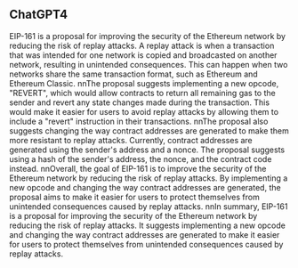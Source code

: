 ## ChatGPT4

EIP-161 is a proposal for improving the security of the Ethereum network by reducing the risk of replay attacks. A replay attack is when a transaction that was intended for one network is copied and broadcasted on another network, resulting in unintended consequences. This can happen when two networks share the same transaction format, such as Ethereum and Ethereum Classic. nnThe proposal suggests implementing a new opcode, "REVERT", which would allow contracts to return all remaining gas to the sender and revert any state changes made during the transaction. This would make it easier for users to avoid replay attacks by allowing them to include a "revert" instruction in their transactions. nnThe proposal also suggests changing the way contract addresses are generated to make them more resistant to replay attacks. Currently, contract addresses are generated using the sender's address and a nonce. The proposal suggests using a hash of the sender's address, the nonce, and the contract code instead. nnOverall, the goal of EIP-161 is to improve the security of the Ethereum network by reducing the risk of replay attacks. By implementing a new opcode and changing the way contract addresses are generated, the proposal aims to make it easier for users to protect themselves from unintended consequences caused by replay attacks. nnIn summary, EIP-161 is a proposal for improving the security of the Ethereum network by reducing the risk of replay attacks. It suggests implementing a new opcode and changing the way contract addresses are generated to make it easier for users to protect themselves from unintended consequences caused by replay attacks.
